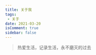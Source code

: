 ```yaml
---
title: 关于我
tags:
 - 关于
date: 2021-03-20
isComment: true
sidebar: false
---
```

> 热爱生活，记录生活，永不磨灭的过去




